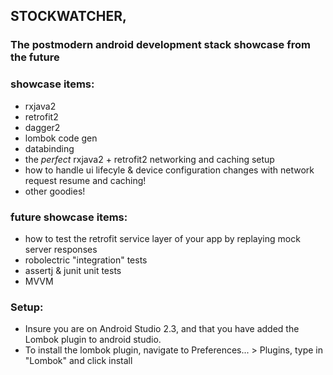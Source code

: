 
## STOCKWATCHER,
### The postmodern android development stack showcase from the future

### showcase items:
- rxjava2
- retrofit2
- dagger2
- lombok code gen
- databinding
- the _perfect_ rxjava2 + retrofit2 networking and caching setup
- how to handle ui lifecyle & device configuration changes with network request resume and caching!
- other goodies!

### future showcase items: 
- how to test the retrofit service layer of your app by replaying mock server responses
- robolectric "integration" tests
- assertj & junit unit tests
- MVVM


### Setup:
- Insure you are on Android Studio 2.3, and that you have added the Lombok plugin to android studio.
- To install the lombok plugin, navigate to Preferences... > Plugins, type in "Lombok" and click install
